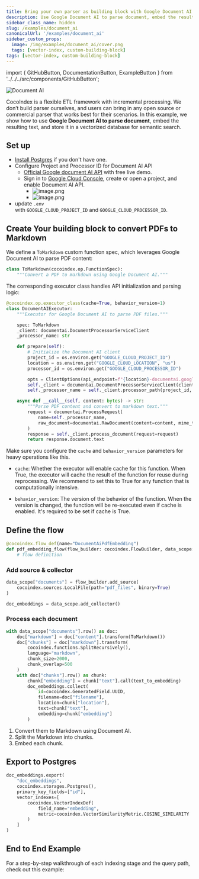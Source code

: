 ```yaml
---
title: Bring your own parser as building block with Google Document AI
description: Use Google Document AI to parse document, embed the resulting text, and store it in a vectorized database for semantic search.
sidebar_class_name: hidden
slug: /examples/document_ai
canonicalUrl: '/examples/document_ai'
sidebar_custom_props:
  image: /img/examples/document_ai/cover.png
  tags: [vector-index, custom-building-block]
tags: [vector-index, custom-building-block]
---
```

import { GitHubButton, DocumentationButton, ExampleButton } from '../../../src/components/GitHubButton';


<GitHubButton url="https://github.com/cocoindex-io/cocoindex/tree/main/examples/document_ai" margin="0 0 24px 0" />

![Document AI](/img/examples/document_ai/cover.png)

CocoIndex is a flexible ETL framework with incremental processing.  We don’t build parser ourselves, and users can bring in any open source or commercial parser that works best for their scenarios.  In this example, we show how to use **Google Document AI to parse document**, embed the resulting text, and store it in a vectorized database for semantic search.

## Set up
- [Install Postgres](https://cocoindex.io/docs/getting_started/installation#-install-postgres) if you don't have one.
- Configure Project and Processor ID for Document AI API 
    - [Official Google document AI API](https://cloud.google.com/document-ai/docs/try-docai) with free live demo.
    - Sign in to [Google Cloud Console](https://console.cloud.google.com/), create or open a project, and enable Document AI API.
      - ![image.png](/img/examples/document_ai/document_ai.png)
      - ![image.png](/img/examples/document_ai/processor.png)
- update `.env` with `GOOGLE_CLOUD_PROJECT_ID` and `GOOGLE_CLOUD_PROCESSOR_ID`.


## Create Your building block to convert PDFs to Markdown

We define a `ToMarkdown` custom function spec, which leverages Google Document AI to parse PDF content:

```python
class ToMarkdown(cocoindex.op.FunctionSpec):
    """Convert a PDF to markdown using Google Document AI."""
```

The corresponding executor class handles API initialization and parsing logic:

```python
@cocoindex.op.executor_class(cache=True, behavior_version=1)
class DocumentAIExecutor:
    """Executor for Google Document AI to parse PDF files."""

    spec: ToMarkdown
    _client: documentai.DocumentProcessorServiceClient
    _processor_name: str

    def prepare(self):
        # Initialize the Document AI client
        project_id = os.environ.get("GOOGLE_CLOUD_PROJECT_ID")
        location = os.environ.get("GOOGLE_CLOUD_LOCATION", "us")
        processor_id = os.environ.get("GOOGLE_CLOUD_PROCESSOR_ID")

        opts = ClientOptions(api_endpoint=f"{location}-documentai.googleapis.com")
        self._client = documentai.DocumentProcessorServiceClient(client_options=opts)
        self._processor_name = self._client.processor_path(project_id, location, processor_id)

    async def __call__(self, content: bytes) -> str:
        """Parse PDF content and convert to markdown text."""
        request = documentai.ProcessRequest(
            name=self._processor_name,
            raw_document=documentai.RawDocument(content=content, mime_type="application/pdf")
        )
        response = self._client.process_document(request=request)
        return response.document.text
```

Make sure you configure the `cache` and `behavior_version` parameters for heavy operations like this.

- `cache`: Whether the executor will enable cache for this function. When True, the executor will cache the result of the function for reuse during reprocessing. We recommend to set this to True for any function that is computationally intensive.

- `behavior_version`: The version of the behavior of the function. When the version is changed, the function will be re-executed even if cache is enabled. It's required to be set if cache is True.


<DocumentationButton url="https://cocoindex.io/docs/custom_ops/custom_functions#option-2-by-a-function-spec-and-an-executor" text="Custom Functions" margin="0 0 16px 0" />

<DocumentationButton url="https://cocoindex.io/docs/custom_ops/custom_functions#parameters-for-custom-functions" text="Parameters for Custom Functions" margin="0 0 16px 0" />

## Define the flow

```python
@cocoindex.flow_def(name="DocumentAiPdfEmbedding")
def pdf_embedding_flow(flow_builder: cocoindex.FlowBuilder, data_scope: cocoindex.DataScope):
    # flow definition
```

### Add source & collector

```python
data_scope["documents"] = flow_builder.add_source(
    cocoindex.sources.LocalFile(path="pdf_files", binary=True)
)

doc_embeddings = data_scope.add_collector()
```

<DocumentationButton url="https://cocoindex.io/docs/ops/sources" text="Source" margin="0 0 16px 0" />

<DocumentationButton url="https://cocoindex.io/docs/ops/collectors" text="Collector" margin="0 0 16px 0" />

### Process each document

```python
with data_scope["documents"].row() as doc:
    doc["markdown"] = doc["content"].transform(ToMarkdown())
    doc["chunks"] = doc["markdown"].transform(
        cocoindex.functions.SplitRecursively(),
        language="markdown",
        chunk_size=2000,
        chunk_overlap=500
    )
    with doc["chunks"].row() as chunk:
        chunk["embedding"] = chunk["text"].call(text_to_embedding)
        doc_embeddings.collect(
            id=cocoindex.GeneratedField.UUID,
            filename=doc["filename"],
            location=chunk["location"],
            text=chunk["text"],
            embedding=chunk["embedding"]
        )
```

1. Convert them to Markdown using Document AI.
2. Split the Markdown into chunks.
3. Embed each chunk.

## Export to Postgres

```python
doc_embeddings.export(
    "doc_embeddings",
    cocoindex.storages.Postgres(),
    primary_key_fields=["id"],
    vector_indexes=[
        cocoindex.VectorIndexDef(
            field_name="embedding",
            metric=cocoindex.VectorSimilarityMetric.COSINE_SIMILARITY
        )
    ]
)
```

## End to End Example

For a step-by-step walkthrough of each indexing stage and the query path, check out this example:

<ExampleButton href="https://cocoindex.io/docs/examples/simple_vector_index" text="Simple Vector Index" margin="0 0 16px 0" />

